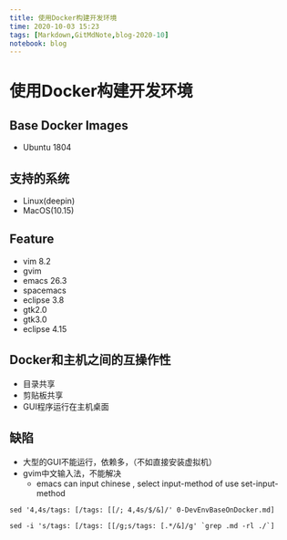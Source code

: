 ```yaml
---
title: 使用Docker构建开发环境
time: 2020-10-03 15:23
tags: [Markdown,GitMdNote,blog-2020-10]
notebook: blog
---
```


# 使用Docker构建开发环境

## Base Docker Images

- Ubuntu 1804

## 支持的系统

- Linux(deepin)
- MacOS(10.15)

## Feature

- vim 8.2
- gvim
- emacs 26.3
- spacemacs
- eclipse 3.8
- gtk2.0
- gtk3.0
- eclipse 4.15

## Docker和主机之间的互操作性

- 目录共享
- 剪贴板共享
- GUI程序运行在主机桌面

## 缺陷

- 大型的GUI不能运行，依赖多，（不如直接安装虚拟机）
- gvim中文输入法，不能解决
  - emacs can input chinese , select input-method of use set-input-method

```
sed '4,4s/tags: [/tags: [[/; 4,4s/$/&]/' 0-DevEnvBaseOnDocker.md]

sed -i 's/tags: [/tags: [[/g;s/tags: [.*/&]/g' `grep .md -rl ./`]
```

